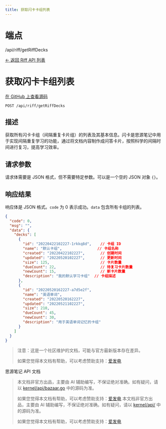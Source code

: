 ```yaml
---
title: 获取闪卡卡组列表
---
```

# 端点

/api/riff/getRiffDecks

[← 返回 Riff API 列表](../pages/riff.html)

# 获取闪卡卡组列表

[在 GitHub 上查看源码](https://github.com/siyuan-note/siyuan/blob/master/kernel/api/riff.go)

`POST /api/riff/getRiffDecks`

## 描述

获取所有闪卡卡组（间隔重复卡片组）的列表及其基本信息。闪卡是思源笔记中用于实现间隔重复学习的功能，通过将文档内容制作成问答卡片，按照科学的间隔时间进行复习，提高学习效率。

## 请求参数

请求体需要是 JSON 格式，但不需要特定参数。可以是一个空的 JSON 对象 `{}`。

## 响应结果

响应体是 JSON 格式。`code` 为 0 表示成功。`data` 包含所有卡组的列表。

```json
{
  "code": 0,
  "msg": "",
  "data": {
    "decks": [
      {
        "id": "20220422102227-1rkkq8d",    // 卡组 ID
        "name": "默认卡组",                // 卡组名称
        "created": "20220422102227",       // 创建时间
        "updated": "20220520102227",       // 更新时间
        "size": 125,                       // 卡片数量
        "dueCount": 22,                    // 待复习卡片数量
        "newCount": 15,                    // 新卡片数量
        "description": "我的默认学习卡组"  // 卡组描述
      },
      {
        "id": "20220520162227-a7d5e2f",
        "name": "英语单词",
        "created": "20220520162227",
        "updated": "20220521102227",
        "size": 210,
        "dueCount": 45,
        "newCount": 30,
        "description": "用于英语单词记忆的卡组"
      }
    ]
  }
}
```

> 注意：这是一个社区维护的文档，可能与官方最新版本存在差异。
> 
> 如果您觉得本文档有帮助，可以考虑赞助支持：[爱发电](https://afdian.com/a/leolee9086?tab=feed)

思源笔记 API 文档
> 本文档非官方出品，主要由 AI 辅助编写，不保证绝对准确。如有疑问，请以 [kernel/api/bazaar.go](https://github.com/siyuan-note/siyuan/blob/master/kernel/api/bazaar.go) 中的源码为准。
> 
> 如果您觉得本文档有帮助，可以考虑赞助支持：[爱发电](https://afdian.com/a/leolee9086?tab=feed)
> 本文档非官方出品，主要由 AI 辅助编写，不保证绝对准确。如有疑问，请以 [kernel/api/](https://github.com/siyuan-note/siyuan/blob/master/kernel/api/) 中的源码为准。
> 
> 如果您觉得本文档有帮助，可以考虑赞助支持：[爱发电](https://afdian.com/a/leolee9086?tab=feed)
